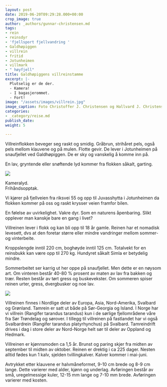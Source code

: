 ```yaml
---
layout: post
date: 2019-06-20T09:29:28.000+00:00
crop_image: true
author: _authors/gunnar-christensen.md
tags:
- rein
- reinsdyr
- 'fjellsport fjellvandring '
- Galdhøpiggen
- villrein
- fritid
- Jotunheimen
- villmark
- " høyfjell"
title: Galdhøpiggens villreinstamme
excerpt: |-
  Plutselig er de der.
  - Kamera!
  - I bagasjerommet.
  - Fort!
image: "/assets/images/villrein.jpg"
image_caption: Foto Christoffer J. Christensen og Hallvard J. Christensen
categories:
- _category/reise.md
publish_date:
weight: 5

---
```

Villreinflokken beveger seg raskt og smidig. Gråbrun, strihåret pels, også pels mellom klauvene og på mulen. Flotte gevir. De lever i Jotunheimen på snaufjellet ved Galdhøpiggen. De er sky og vanskelig å komme inn på.

En lav, gryntende eller snøftende lyd kommer fra flokken såkalt, garting.

![](https://wwww.helping.no/assets/images/villreinx.jpg)

Kameralyd.  
Frihåndsopptak.

Vi kjører på fjellveien fra riksvei 55 og opp til Juvasshytta i Jotunheimen da flokken kommer på oss og raskt krysser veien framfor bilen.

En følelse av uvirkelighet. Vakre dyr. Som en naturens åpenbaring. Slikt opplever man kanskje bare en gang i livet?

Villreinen lever i flokk og kan bli opp til 18 år gamle. Reinen har et nomadisk levesett, dvs at den foretar større eller mindre vandringer mellom sommer- og vinterbeite.

Kroppslengde inntil 220 cm, boghøyde inntil 125 cm. Totalvekt for en reinsbukk kan være opp til 270 kg. Hundyret såkalt Simla er betydelig mindre.

Sommerbeitet ser karrig ut her oppe på snaufjellet. Men dette er en nøysom art. Om vinteren består 40-80 % prosent av maten av lav fra bakken og trær. Resten består av tørt gress og buskevekster. Om sommeren spiser reinen urter, gress, dvergbusker og noe lav.

![](https://wwww.helping.no/assets/images/villrein3.jpg)

Villreinen finnes i Nordlige deler av Europa, Asia, Nord-Amerika, Svalbard og Grønland. Tamrein er satt ut både på Sør-Georgia og Island. I Norge har vi villrein (Rangifer tarandus tarandus) kun i de sørlige fjellområdene våre fra Sør Trøndelag og sørover. I tillegg til villreinen på fastlandet har vi også Svalbardrein (Rangifer tarandus platyrhynchus) på Svalbard. Tamreindrift drives i dag i store deler av Nord-Norge helt sør til deler av Oppland og Hedmark.

Villreinen er kjønnsmoden ca 1,5 år. Brunst og paring skjer fra midten av september til midten av oktober. Reinen er drektig i ca 225 dager. Nesten alltid fødes kun 1 kalv, sjelden tvillingkalver. Kalver kommer i mai-juni.

Avtrykket etter klauvene er halvmåneformet, 9-10 cm brede og 8-9 cm lange. Dette varierer med alder, kjønn og underlag. Avføringen består av små, uregelmessige kuler, 12-15 mm lange og 7-10 mm brede. Avføringen varierer med kosten.
